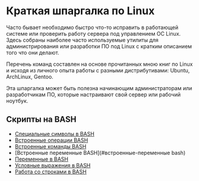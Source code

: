 # Краткая шпаргалка по Linux
Часто бывает необходимо быстро что-то исправить в работающей системе или проверить работу сервера под управлением ОС Linux. Здесь собраны наиболее часто используемые утилиты для администрирования или разработки ПО под Linux с кратким описанием того что они делают.

Перечень команд составлен на основе прочитанных мною книг по Linux и исходя из личного опыта работы с разными дистрибутивами: Ubuntu, ArchLinux, Gentoo.

Эта шпаргалка может быть полезна начинающим администраторам или разработчикам ПО, которые настраивают свой сервер или рабочий ноутбук.

## Скрипты на BASH
   * [Специальные символы в BASH](bash/special-symbols.md)
   * [Встроенные операции BASH](#встроенные-операции-bash)
   * [Встроенные команды BASH](#встроенные-команды-bash)
   * [Встроенные переменные BASH](#встроенные-переменные bash)
   * [Переменные в BASH](#переменные-в-bash)
   * [Условные выражения в BASH](#условные-выражения-в-bash)
   * [Работа со строками в BASH](#работа-со-строками-в-bash)
